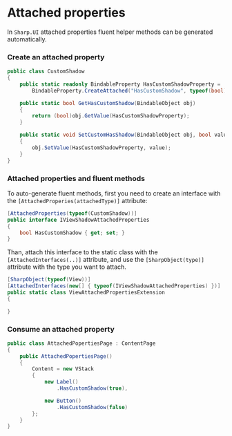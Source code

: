 # Attached properties

In `Sharp.UI` attached properties fluent helper methods can be generated automatically.

### Create an attached property

```cs
public class CustomShadow
{
    public static readonly BindableProperty HasCustomShadowProperty =
        BindableProperty.CreateAttached("HasCustomShadow", typeof(bool), typeof(Shadow), false);

    public static bool GetHasCustomShadow(BindableObject obj)
    {
        return (bool)obj.GetValue(HasCustomShadowProperty);
    }

    public static void SetCustomHasShadow(BindableObject obj, bool value)
    {
        obj.SetValue(HasCustomShadowProperty, value);
    }
}
```

### Attached properties and fluent methods

To auto-generate fluent methods, first you need to create an interface with the `[AttachedProperies(attachedType)]` attribute:

```cs
[AttachedProperties(typeof(CustomShadow))]
public interface IViewShadowAttachedProperties
{
    bool HasCustomShadow { get; set; }
}
```
Than, attach this interface to the static class with the `[AttachedInterfaces(..)]` attribute, and use the `[SharpObject(type)]` attribute with the type you want to attach.

```cs
[SharpObject(typeof(View))]
[AttachedInterfaces(new[] { typeof(IViewShadowAttachedProperties) })]
public static class ViewAttachedPropertiesExtension
{

}
```

### Consume an attached property

```cs
public class AttachedPopertiesPage : ContentPage
{
    public AttachedPopertiesPage()
    {
        Content = new VStack
        {
            new Label()
                .HasCustomShadow(true),

            new Button()
                .HasCustomShadow(false)
        };
    }
}
```